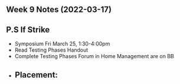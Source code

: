 ## Week 9 Notes (2022-03-17)


## P.S If Strike 
- Symposium Fri March 25, 1:30-4:00pm
- Read Testing Phases Handout
- Complete Testing Phases Forum in Home Management are on BB
- Placement:
    - 